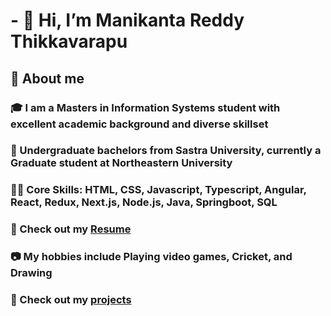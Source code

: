 # - 👋 Hi, I’m Manikanta Reddy Thikkavarapu

## 📖   About me
### 🎓   I am a Masters in Information Systems student with excellent academic background and diverse skillset
### 🏢   Undergraduate bachelors from Sastra University, currently a Graduate student at Northeastern University
### 👨‍💻   Core Skills: HTML, CSS, Javascript, Typescript, Angular, React, Redux, Next.js, Node.js, Java, Springboot, SQL
### 📄   Check out my [Resume](https://l.linklyhq.com/l/1Yk9M)
### 📷   My hobbies include Playing video games, Cricket, and Drawing
### 📄   Check out my [projects](https://github.com/Thikkavarapu-Manikanta-Reddy?tab=repositories)